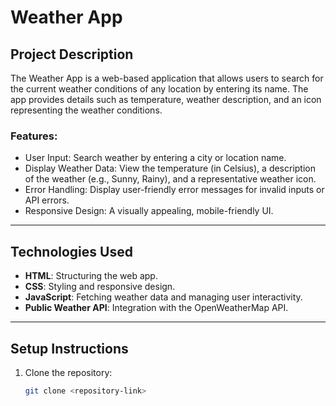 # Weather App

## Project Description

The Weather App is a web-based application that allows users to search for the current weather conditions of any location by entering its name. The app provides details such as temperature, weather description, and an icon representing the weather conditions.

### Features:
- User Input: Search weather by entering a city or location name.
- Display Weather Data: View the temperature (in Celsius), a description of the weather (e.g., Sunny, Rainy), and a representative weather icon.
- Error Handling: Display user-friendly error messages for invalid inputs or API errors.
- Responsive Design: A visually appealing, mobile-friendly UI.

---

## Technologies Used
- **HTML**: Structuring the web app.
- **CSS**: Styling and responsive design.
- **JavaScript**: Fetching weather data and managing user interactivity.
- **Public Weather API**: Integration with the OpenWeatherMap API.

---

## Setup Instructions

1. Clone the repository:
   ```bash
   git clone <repository-link>
